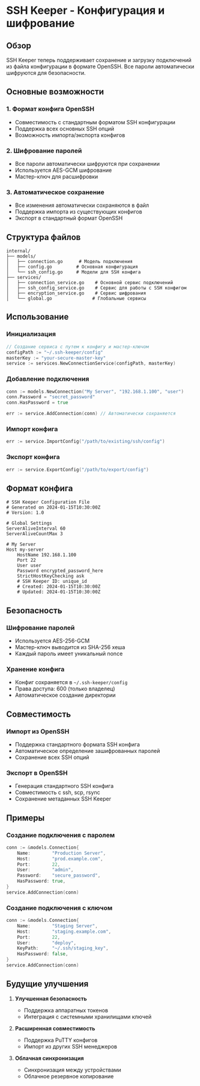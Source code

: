 # SSH Keeper - Конфигурация и шифрование

## Обзор

SSH Keeper теперь поддерживает сохранение и загрузку подключений из файла конфигурации в формате OpenSSH. Все пароли автоматически шифруются для безопасности.

## Основные возможности

### 1. Формат конфига OpenSSH

- Совместимость с стандартным форматом SSH конфигурации
- Поддержка всех основных SSH опций
- Возможность импорта/экспорта конфигов

### 2. Шифрование паролей

- Все пароли автоматически шифруются при сохранении
- Используется AES-GCM шифрование
- Мастер-ключ для расшифровки

### 3. Автоматическое сохранение

- Все изменения автоматически сохраняются в файл
- Поддержка импорта из существующих конфигов
- Экспорт в стандартный формат OpenSSH

## Структура файлов

```
internal/
├── models/
│   ├── connection.go      # Модель подключения
│   ├── config.go         # Основная конфигурация
│   └── ssh_config.go     # Модели для SSH конфига
├── services/
│   ├── connection_service.go    # Основной сервис подключений
│   ├── ssh_config_service.go    # Сервис для работы с SSH конфигом
│   ├── encryption_service.go    # Сервис шифрования
│   └── global.go               # Глобальные сервисы
```

## Использование

### Инициализация

```go
// Создание сервиса с путем к конфигу и мастер-ключом
configPath := "~/.ssh-keeper/config"
masterKey := "your-secure-master-key"
service := services.NewConnectionService(configPath, masterKey)
```

### Добавление подключения

```go
conn := models.NewConnection("My Server", "192.168.1.100", "user")
conn.Password = "secret_password"
conn.HasPassword = true

err := service.AddConnection(conn) // Автоматически сохраняется
```

### Импорт конфига

```go
err := service.ImportConfig("/path/to/existing/ssh/config")
```

### Экспорт конфига

```go
err := service.ExportConfig("/path/to/export/config")
```

## Формат конфига

```ssh
# SSH Keeper Configuration File
# Generated on 2024-01-15T10:30:00Z
# Version: 1.0

# Global Settings
ServerAliveInterval 60
ServerAliveCountMax 3

# My Server
Host my-server
    HostName 192.168.1.100
    Port 22
    User user
    Password encrypted_password_here
    StrictHostKeyChecking ask
    # SSH Keeper ID: unique_id
    # Created: 2024-01-15T10:30:00Z
    # Updated: 2024-01-15T10:30:00Z
```

## Безопасность

### Шифрование паролей

- Используется AES-256-GCM
- Мастер-ключ выводится из SHA-256 хеша
- Каждый пароль имеет уникальный nonce

### Хранение конфига

- Конфиг сохраняется в `~/.ssh-keeper/config`
- Права доступа: 600 (только владелец)
- Автоматическое создание директории

## Совместимость

### Импорт из OpenSSH

- Поддержка стандартного формата SSH конфига
- Автоматическое определение зашифрованных паролей
- Сохранение всех SSH опций

### Экспорт в OpenSSH

- Генерация стандартного SSH конфига
- Совместимость с ssh, scp, rsync
- Сохранение метаданных SSH Keeper

## Примеры

### Создание подключения с паролем

```go
conn := &models.Connection{
    Name:        "Production Server",
    Host:        "prod.example.com",
    Port:        22,
    User:        "admin",
    Password:    "secure_password",
    HasPassword: true,
}
service.AddConnection(conn)
```

### Создание подключения с ключом

```go
conn := &models.Connection{
    Name:        "Staging Server",
    Host:        "staging.example.com",
    Port:        22,
    User:        "deploy",
    KeyPath:     "~/.ssh/staging_key",
    HasPassword: false,
}
service.AddConnection(conn)
```

## Будущие улучшения

1. **Улучшенная безопасность**

   - Поддержка аппаратных токенов
   - Интеграция с системными хранилищами ключей

2. **Расширенная совместимость**

   - Поддержка PuTTY конфигов
   - Импорт из других SSH менеджеров

3. **Облачная синхронизация**
   - Синхронизация между устройствами
   - Облачное резервное копирование




